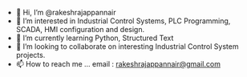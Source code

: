 - 👋 Hi, I’m @rakeshrajappannair
- 👀 I’m interested in Industrial Control Systems, PLC Programming, SCADA, HMI configuration and design.
- 🌱 I’m currently learning Python, Structured Text
- 💞️ I’m looking to collaborate on interesting Industrial Control System projects.
- 📫 How to reach me ... email : rakeshrajappannair@gmail.com

<!---
rakeshrajappannair/rakeshrajappannair is a ✨ special ✨ repository because its `README.md` (this file) appears on your GitHub profile.
You can click the Preview link to take a look at your changes.
--->
